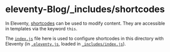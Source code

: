# eleventy-Blog/\_includes/shortcodes

In Eleventy, [shortcodes](https://www.11ty.dev/docs/shortcodes/) can be used to modify content. They are accessible in templates via the keyword `this`.

The [`index.js`](https://github.com/andrewpap22/andreaspappas/blob/main/_includes/index.js) file here is used to configure shortcodes in this directory with Eleventy (in [`.eleventy.js`](https://github.com/andrewpap22/andreaspappas/blob/main/.eleventy.js), loaded in [`_includes/index.js`](https://github.com/andrewpap22/andreaspappas/blob/main/_includes/shortcodes/index.js)).
